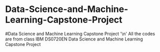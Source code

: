 # Data-Science-and-Machine-Learning-Capstone-Project
#Data Science and Machine Learning Capstone Project '\n'
All the codes are from class 
IBM DS0720EN
Data Science and Machine Learning Capstone Project
